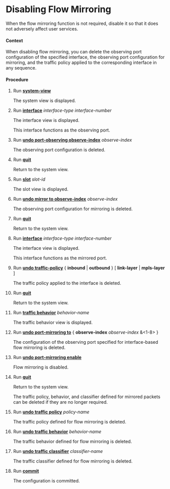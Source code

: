 Disabling Flow Mirroring
========================

When the flow mirroring function is not required, disable it so that it does not adversely affect user services.

#### Context

When disabling flow mirroring, you can delete the observing port configuration of the specified interface, the observing port configuration for mirroring, and the traffic policy applied to the corresponding interface in any sequence.


#### Procedure

1. Run [**system-view**](cmdqueryname=system-view)
   
   
   
   The system view is displayed.
2. Run [**interface**](cmdqueryname=interface) *interface-type* *interface-number*
   
   
   
   The interface view is displayed.
   
   
   
   This interface functions as the observing port.
3. Run [**undo port-observing observe-index**](cmdqueryname=undo+port-observing+observe-index) *observe-index*
   
   
   
   The observing port configuration is deleted.
4. Run [**quit**](cmdqueryname=quit)
   
   
   
   Return to the system view.
5. Run [**slot**](cmdqueryname=slot) *slot-id*
   
   
   
   The slot view is displayed.
6. Run [**undo mirror to observe-index**](cmdqueryname=undo+mirror+to+observe-index) *observe-index*
   
   
   
   The observing port configuration for mirroring is deleted.
7. Run [**quit**](cmdqueryname=quit)
   
   
   
   Return to the system view.
8. Run [**interface**](cmdqueryname=interface) *interface-type* *interface-number*
   
   
   
   The interface view is displayed.
   
   
   
   This interface functions as the mirrored port.
9. Run [**undo traffic-policy**](cmdqueryname=undo+traffic-policy) { **inbound** | **outbound** } [ **link-layer** | **mpls-layer** ]
   
   
   
   The traffic policy applied to the interface is deleted.
10. Run [**quit**](cmdqueryname=quit)
    
    
    
    Return to the system view.
11. Run [**traffic behavior**](cmdqueryname=traffic+behavior) *behavior-name*
    
    
    
    The traffic behavior view is displayed.
12. Run [**undo port-mirroring to**](cmdqueryname=undo+port-mirroring+to) { **observe-index** *observe-index* &<1-8> }
    
    
    
    The configuration of the observing port specified for interface-based flow mirroring is deleted.
13. Run [**undo port-mirroring enable**](cmdqueryname=undo+port-mirroring+enable)
    
    
    
    Flow mirroring is disabled.
14. Run [**quit**](cmdqueryname=quit)
    
    
    
    Return to the system view.
    
    
    
    The traffic policy, behavior, and classifier defined for mirrored packets can be deleted if they are no longer required.
15. Run [**undo traffic policy**](cmdqueryname=undo+traffic+policy) *policy-name*
    
    
    
    The traffic policy defined for flow mirroring is deleted.
16. Run [**undo traffic behavior**](cmdqueryname=undo+traffic+behavior) *behavior-name*
    
    
    
    The traffic behavior defined for flow mirroring is deleted.
17. Run [**undo traffic classifier**](cmdqueryname=undo+traffic+classifier) *classifier-name*
    
    
    
    The traffic classifier defined for flow mirroring is deleted.
18. Run [**commit**](cmdqueryname=commit)
    
    
    
    The configuration is committed.